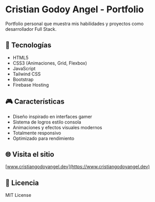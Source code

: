 # Cristian Godoy Angel - Portfolio

Portfolio personal que muestra mis habilidades y proyectos como desarrollador Full Stack.

## 🚀 Tecnologías

- HTML5
- CSS3 (Animaciones, Grid, Flexbox)
- JavaScript
- Tailwind CSS
- Bootstrap
- Firebase Hosting

## 🎮 Características

- Diseño inspirado en interfaces gamer
- Sistema de logros estilo consola
- Animaciones y efectos visuales modernos
- Totalmente responsivo
- Optimizado para rendimiento

## 🌐 Visita el sitio

[www.cristiangodoyangel.dev](https://www.cristiangodoyangel.dev)

## 📝 Licencia

MIT License
